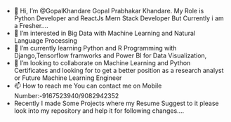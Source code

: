 - 👋 Hi, I’m @GopalKhandare Gopal Prabhakar Khandare. My Role is Python Developer and ReactJs Mern Stack Developer But Currently i am a Fresher....
- 👀 I’m interested in Big Data with Machine Learning and Natural Language Processing 
- 🌱 I’m currently learning Python and R Programming with Django,Tensorflow framworks and Power BI for Data Visualization,
- 💞️ I’m looking to collaborate on Machine Learning and Python Certificates and looking for to get a better position as a research analyst or Future Machine Learning Engineer
- 📫 How to reach me You can contact me on Mobile Number:-9167523940/9082942352
- Recently I made Some Projects where my Resume Suggest to it please look into my repository and help it for following changes....
<!---
GopalKhandare/GopalKhandare is a ✨ special ✨ repository because its `README.md` (this file) appears on your GitHub profile.
You can click the Preview link to take a look at your changes.
--->
